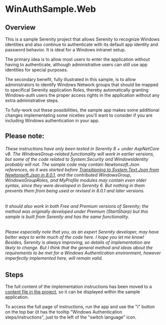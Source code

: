 # WinAuthSample.Web
 
## Overview

This is a sample Serenity project that allows Serenity to recognize Windows identities and also continue to authenticate with its default app identity and password behavior. It is ideal for a Windows intranet setup.

The primary idea is to allow most users to enter the application without having to authenticate, although administrative users can still use app identities for special purposes.

The secondary benefit, fully illustrated in this sample, is to allow administrators to identify Windows Network groups that should be mapped to specifical Serenity application Roles, thereby automatically granting Windows-auth users the proper access rights in the application without any extra administrative steps.

To fully-work out these possibilities, the sample app makes some additional changes implementating some niceties you'll want to consider if you are including Windows authentication in your app.


## Please note: ##
###### These instructions have only been tested in Serenity 8 + under AspNetCore v8. The WindowsGroup-related functionality will work in earlier versions, but some of the code related to System.Security and WindowsIdentity probably will not. The sample code may contain Newtonsoft.Json references, as it was started before [Transitioning to System.Text.Json from Newtonsoft.Json in 8.0.1](https://github.com/serenity-is/Serenity/issues/7021), and the contributed WindowsGroup, WindowsGroupRoles, and MyProfile modules may contain even older syntax, since they were developed in Serenity 6.  But nothing in them prevents them from being used or revised in 8.0.1 and later versions.  

###### It should also work in both Free and Premium versions of Serenity; the method was originally developed under Premium (StartSharp) but this sample is built from Serenity and has the same functionality.

###### Please especially note that you, as an expert Serenity developer, may have better ways to write much of the code here. I hope you let me know! Besides, Serenity is always improving, so details of implementation are likely to change. But I think that the general method and ideas about the requirements to be met for a Windows Authentication environment, however imperfectly implemented here, will remain valid.

## Steps ##

The full content of the implementation instructions has been moved to a [content file in the project](./Modules/Doc/DocPage.cshtml), so it can be displayed within the sample application.

To access the full page of instructions, run the app and use the "i" button on the top bar (it has the tooltip "Windows Authentication steps/instructions", just to the left of the "switch language" icon.